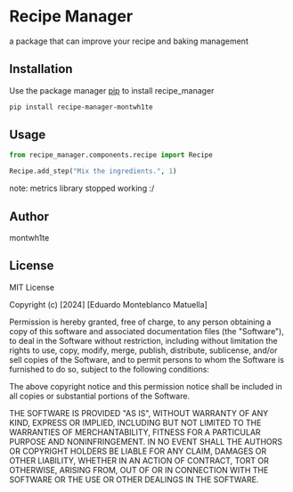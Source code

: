 # Recipe Manager

a package that can improve your recipe and baking management

## Installation

Use the package manager [pip](https://pip.pypa.io/en/stable/) to install recipe_manager

```bash
pip install recipe-manager-montwh1te
```

## Usage

```python
from recipe_manager.components.recipe import Recipe

Recipe.add_step("Mix the ingredients.", 1)
```
note: metrics library stopped working :/

## Author
montwh1te

## License
MIT License

Copyright (c) [2024] [Eduardo Monteblanco Matuella]

Permission is hereby granted, free of charge, to any person obtaining a copy
of this software and associated documentation files (the "Software"), to deal
in the Software without restriction, including without limitation the rights
to use, copy, modify, merge, publish, distribute, sublicense, and/or sell
copies of the Software, and to permit persons to whom the Software is
furnished to do so, subject to the following conditions:

The above copyright notice and this permission notice shall be included in all
copies or substantial portions of the Software.

THE SOFTWARE IS PROVIDED "AS IS", WITHOUT WARRANTY OF ANY KIND, EXPRESS OR
IMPLIED, INCLUDING BUT NOT LIMITED TO THE WARRANTIES OF MERCHANTABILITY,
FITNESS FOR A PARTICULAR PURPOSE AND NONINFRINGEMENT. IN NO EVENT SHALL THE
AUTHORS OR COPYRIGHT HOLDERS BE LIABLE FOR ANY CLAIM, DAMAGES OR OTHER
LIABILITY, WHETHER IN AN ACTION OF CONTRACT, TORT OR OTHERWISE, ARISING FROM,
OUT OF OR IN CONNECTION WITH THE SOFTWARE OR THE USE OR OTHER DEALINGS IN THE
SOFTWARE.

